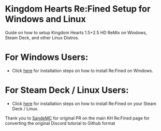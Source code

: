 # Kingdom Hearts Re:Fined Setup for Windows and Linux

Guide on how to setup Kingdom Hearts 1.5+2.5 HD ReMix on Windows, Steam Deck, and other Linux Distros.

# For Windows Users:
- Click [here](https://github.com/KHOmega/KH-SteamDeck-Setup/blob/main/windows-setup.md) for installation steps on how to install Re:Fined on Windows.

# For Steam Deck / Linux Users:
- Click [here](https://github.com/KHOmega/KH-SteamDeck-Setup/blob/main/linux-setup.md) for installation steps on how to install Re:Fined on your Steam Deck / Linux.

Thank you to [SandeMC](https://github.com/SandeMC) for original PR on the main KH Re:Fined page for converting the original Discord tutorial to Github format